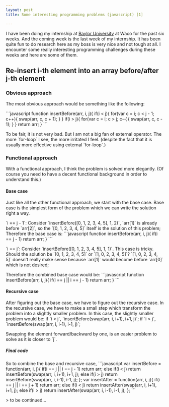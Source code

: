 ```yaml
---
layout: post
title: Some interesting programming problems (javascript) [1]

---
```

I have been doing my internship at [Baylor University](http://www.baylor.edu/) at Waco for the past six weeks. And the coming week is the last week of my internship. It has been quite fun to do research here as my boss is very nice and not tough at all. I encounter some really interesting programming challenges during these weeks and here are some of them.

## Re-insert i-th element into an array before/after j-th element

### Obvious approach
The most obvious approach would be something like the following:

&#x60;&#x60;&#x60;javascript
function insertBefore(arr, i, j){
  if(i &lt; j){
    for(var c &#x3D; i; c &lt; j - 1; c++){
      swap(arr, c, c + 1);
    }
  }
  if(i &gt; j){
    for(var c &#x3D; i; c &gt; j; c--){
      swap(arr, c, c - 1);
    }
  }
  return arr;
}
&#x60;&#x60;&#x60;

To be fair, it is not very bad. But I am not a big fan of external operator. The more &#x60;for-loop&#x60; I see, the more irritated I feel. (despite the fact that it is usually more effective using external &#x60;for-loop&#x60;.)

### Functional approach
With a functional approach, I think the problem is solved more elegantly. (Of course you need to have a decent functional background in order to understand this.)

#### Base case
Just like all the other functional approach, we start with the base case. Base case is the simplest form of the problem which we can write the solution right a way.

&#x60;i &#x3D;&#x3D; j - 1&#x60;:
Consider &#x60;insertBefore([0, 1, 2, 3, 4, 5], 1, 2)&#x60;, &#x60;arr[1]&#x60; is already before &#x60;arr[2]&#x60;, so the &#x60;[0, 1, 2, 3, 4, 5]&#x60; itself is the solution of this problem; Therefore the base case is:
&#x60;&#x60;&#x60;javascript
function insertBefore(arr, i, j){
	if(i &#x3D;&#x3D; j - 1) return arr;
}
&#x60;&#x60;&#x60;

&#x60;i &#x3D;&#x3D; j&#x60;:
Consider &#x60;insertBefore([0, 1, 2, 3, 4, 5], 1, 1)&#x60;. This case is tricky. Should the solution be &#x60;[0, 1, 2, 3, 4, 5]&#x60; or &#x60;[1, 0, 2, 3, 4, 5]&#x60;? &#x60;[1, 0, 2, 3, 4, 5]&#x60; doesn&#x27;t really make sense because &#x60;arr[1]&#x60; would become before &#x60;arr[0]&#x60; which is not desired; 

Therefore the combined base case would be:
&#x60;&#x60;&#x60;javascript
function insertBefore(arr, i, j){
	if(i &#x3D;&#x3D; j || i &#x3D;&#x3D; j - 1) return arr;
}
&#x60;&#x60;&#x60;

#### Recursive case
After figuring out the base case, we have to figure out the recursive case. In the recursive case, we have to make a small step which transform the problem into a slightly smaller problem. In this case, the slightly smaller problem would be:
if &#x60;i &lt; j&#x60;, &#x60;insertBefore(swap(arr, i, i+1), i+1, j)&#x60;;
if &#x60;i &gt; j&#x60;, &#x60;insertBefore(swap(arr, i, i-1), i-1, j)&#x60;;

Swapping the element forward/backward by one, is an easier problem to solve as it is closer to &#x60;j&#x60;. 

##### Final code
So to combine the base and recursive case, 
&#x60;&#x60;&#x60;javascript
var insertBefore &#x3D; function(arr, i, j){
  if(i &#x3D;&#x3D; j || i &#x3D;&#x3D; j - 1) return arr;
  else if(i &lt; j) return insertBefore(swap(arr, i, i+1), i+1, j);
  else if(i &gt; j) return insertBefore(swap(arr, i, i-1), i-1, j);
};
var insertAfter &#x3D; function(arr, i, j){
  if(i &#x3D;&#x3D; j || i &#x3D;&#x3D; j + 1) return arr;
  else if(i &lt; j) return insertAfter(swap(arr, i, i+1), i+1, j);
  else if(i &gt; j) return insertAfter(swap(arr, i, i-1), i-1, j);
};
&#x60;&#x60;&#x60;

&gt; to be continued...

